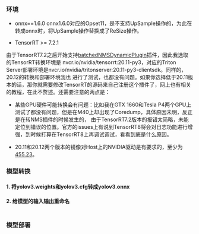 ### 环境
- onnx==1.6.0
onnx1.6.0对应的Opset11，是不支持UpSample操作的，为此在转成onnx时，将UpSample操作替换成了ReSize操作。

- TensorRT >= 7.2.1

由于TensorRT7.2之后开始支持[batchedNMSDynamicPlugin](https://github.com/NVIDIA/TensorRT/tree/master/plugin)插件，因此我选取的TensorRT转换环境是
nvcr.io/nvidia/tensorrt:20.11-py3，对应的Triton Server部署环境是nvcr.io/nvidia/tritonserver:20.11-py3-clientsdk。同样的，20.12的转换和部署环境我也
进行了测试，也都没有问题。如果你选择低于20.11版本的话，那你就需要修改TensorRT的源码来自己注册这个插件了，网上也有相关的教程，在此不赘述。还需要注意的两点是：

- 某些GPU硬件可能转换会有问题：比如我在GTX 1660和Tesla P4两个GPU上测试了都没有问题，但是在M40上却出现了Coredump，具体原因未明，反正是在转NMS插件的时候发生的，
由于TensorRT7.2版本的报错太简略，未能定位到错误的位置。官方的issues上有说到TensorRT8将会对日志功能进行增强，到时候打算在TensorRT8上再调试调试，看看到底是什么原因。

- 20.11和20.12两个版本的镜像对Host上的NVIDIA驱动是有要求的，至少为[455.23](https://docs.nvidia.com/deeplearning/frameworks/support-matrix/index.html)。

### 模型转换

#### 1. 将yolov3.weights和yolov3.cfg转成yolov3.onnx

#### 2. 给模型的输入输出重命名

```
```

### 模型部署


